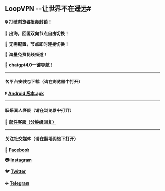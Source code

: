 ## LoopVPN --让世界不在遥远#

**:lock: 打破浏览器报毒封锁！**

**:satellite: 出海，回国双向节点自由切换！**

**:rocket: 无需配置，节点即时连接切换！**

**:green_book: 海量免费视频频道！**

**:man: chatgpt4.0一键导航！**

- - - -
#### 各平台安装包下载（请在浏览器中打开）

**:arrow_double_down: [Android 版本.apk](https://www.loopvpn.top/dowload/loop.apk)**


- - - -
#### 联系真人客服（请在浏览器中打开）

**:e-mail: [邮件客服（分钟级回复）](mailto:service@loopvpn.net)**
- - - -
#### 关注社交媒体（请在翻墙网络下打开）
**:couple: [Facebook](https://www.facebook.com/profile.php?id=61551350251614&mibextid=ZbWKwL)** 

**:camera: [Instagram](https://www.instagram.com/loop_vpn/)**

**:bird: [Twitter](https://twitter.com/LOOP_VPN)** 

**:airplane: [Telegram](https://t.me/loopvpnalwaysonline)**
###
